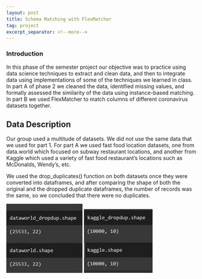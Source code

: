 ```yaml
---
layout: post
title: Schema Matching with FlexMatcher
tag: project
excerpt_separator: <!--more-->
---
```


### Introduction

In this phase of the semester project our objective was to practice using data science techniques to extract and clean data, and then to integrate data using implementations of some of the techniques we learned in class. In part A of phase 2 we cleaned the data, identified missing values, and formally assessed the similarity of the data using instance-based matching. In part B we used FlexMatcher to match columns of different coronavirus datasets together. 

## Data Description

Our group used a multitude of datasets. We did not use the same data that we used for part 1. For part A we used fast food location datasets, one from data.world which focused on subway restaurant locations, and another from Kaggle which used a variety of fast food restaurant’s locations such as McDonalds, Wendy’s, etc. 

We used the drop_duplicates() function on both datasets once they were converted into dataframes, and after comparing the shape of both the original and the dropped duplicate dataframes, the number of records was the same, so we concluded that there were no 
duplicates.

![Duplicate 1](/imgs/dup1.jpg) ![Duplicate 2](/imgs/dup2.jpg)

<!--more-->